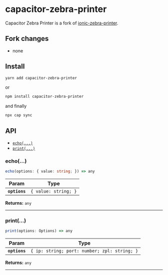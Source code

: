 # capacitor-zebra-printer

Capacitor Zebra Printer is a fork of [ionic-zebra-printer](https://github.com/levidousseaux/ionic-zebra-printer).
## Fork changes
- none

## Install
```bash
yarn add capacitor-zebra-printer
```
or
```bash
npm install capacitor-zebra-printer
```
and finally
```bash
npx cap sync
```

## API

<docgen-index>

* [`echo(...)`](#echo)
* [`print(...)`](#print)

</docgen-index>

<docgen-api>
<!--Update the source file JSDoc comments and rerun docgen to update the docs below-->

### echo(...)

```typescript
echo(options: { value: string; }) => any
```

| Param         | Type                            |
| ------------- | ------------------------------- |
| **`options`** | <code>{ value: string; }</code> |

**Returns:** <code>any</code>

--------------------


### print(...)

```typescript
print(options: Options) => any
```

| Param         | Type                                                    |
| ------------- | ------------------------------------------------------- |
| **`options`** | <code>{ ip: string; port: number; zpl: string; }</code> |

**Returns:** <code>any</code>

--------------------

</docgen-api>

